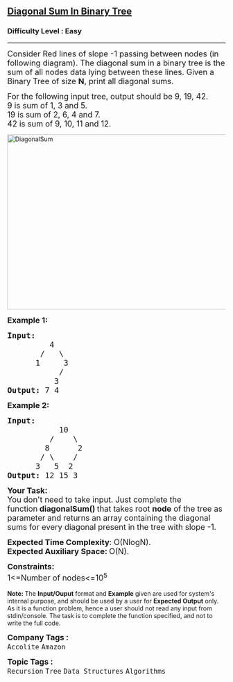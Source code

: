 <h2><a href="https://practice.geeksforgeeks.org/problems/diagonal-sum-in-binary-tree/1">Diagonal Sum In Binary Tree</a></h2><h3>Difficulty Level : Easy</h3><hr><div class="problems_problem_content__Xm_eO"><p><span style="font-size:18px">Consider Red lines of slope -1 passing between nodes (in following&nbsp;diagram). The diagonal sum in a binary tree is the sum of all nodes data lying between these lines.&nbsp;Given a Binary Tree of size <strong>N</strong>, print all diagonal sums.</span></p>

<p><span style="font-size:18px">For the following input tree, output should be 9, 19, 42.<br>
9 is sum of 1, 3 and 5.<br>
19 is sum of 2, 6, 4 and 7.<br>
42 is sum of 9, 10, 11 and 12.</span></p>

<p><a href="https://media.geeksforgeeks.org/wp-content/uploads/diagonal-sum-in-a-tree.jpg"><img alt="DiagonalSum" src="https://media.geeksforgeeks.org/wp-content/uploads/diagonal-sum-in-a-tree.jpg" style="height:403px; width:600px"></a></p>

<p><strong><span style="font-size:18px">Example 1:</span></strong></p>

<pre><strong><span style="font-size:18px">Input:</span></strong>
<span style="font-size:18px">&nbsp;        4
&nbsp;      /   \
&nbsp;     1     3
&nbsp;          /
&nbsp;         3</span><strong><span style="font-size:18px">
Output: </span></strong><span style="font-size:18px">7 4&nbsp;</span>
</pre>

<p><strong><span style="font-size:18px">Example 2:</span></strong></p>

<pre><strong><span style="font-size:18px">Input:</span></strong>
<span style="font-size:18px">&nbsp;          10
&nbsp;        /    \
&nbsp;       8      2
&nbsp;      / \    /
&nbsp;     3   5  2</span><strong><span style="font-size:18px">
Output: </span></strong><span style="font-size:18px">12 15 3&nbsp;</span>
</pre>

<p><span style="font-size:18px"><strong>Your Task:</strong><br>
You don't need to take input. Just complete the function<strong>&nbsp;diagonalSum()&nbsp;</strong>that takes root <strong>node</strong> of the tree&nbsp;as parameter and returns an array containing the diagonal sums for every diagonal present in the tree with slope -1.</span></p>

<p><span style="font-size:18px"><strong>Expected Time Complexity</strong>: O(NlogN).<br>
<strong>Expected Auxiliary Space:&nbsp;</strong>O(N).</span></p>

<p><span style="font-size:18px"><strong>Constraints:</strong><br>
1&lt;=Number of nodes&lt;=10<sup>5</sup></span><br>
<br>
<span style="font-size:14px"><strong>Note:&nbsp;</strong>The <strong>Input/Ouput</strong> format and <strong>Example</strong> given are used for system's internal purpose, and should be used by a user for <strong>Expected Output</strong> only. As it is a function problem, hence a user should not read any input from stdin/console. The task is to complete the function specified, and not to write the full code.</span></p>
</div><p><span style=font-size:18px><strong>Company Tags : </strong><br><code>Accolite</code>&nbsp;<code>Amazon</code>&nbsp;<br><p><span style=font-size:18px><strong>Topic Tags : </strong><br><code>Recursion</code>&nbsp;<code>Tree</code>&nbsp;<code>Data Structures</code>&nbsp;<code>Algorithms</code>&nbsp;